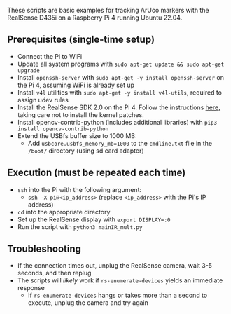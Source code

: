 These scripts are basic examples for tracking ArUco markers with the RealSense D435i on a Raspberry Pi 4 running Ubuntu 22.04.

## Prerequisites (single-time setup)
- Connect the Pi to WiFi
- Update all system programs with `sudo apt-get update && sudo apt-get upgrade`
- Install `openssh-server` with `sudo apt-get -y install openssh-server` on the Pi 4, assuming WiFi is already set up
- Install `v4l` utilities with `sudo apt-get -y install v4l-utils`, required to assign udev rules
- Install the RealSense SDK 2.0 on the Pi 4. Follow the instructions [here](https://github.com/IntelRealSense/librealsense/blob/master/doc/installation.md), taking care not to install the kernel patches.
- Install opencv-contrib-python (includes additional libraries) with `pip3 install opencv-contrib-python`
- Extend the USBfs buffer size to 1000 MB:
    - Add `usbcore.usbfs_memory_mb=1000` to the `cmdline.txt` file in the `/boot/` directory (using sd card adapter)

## Execution (must be repeated each time)
- `ssh` into the Pi with the following argument:
    - `ssh -X pi@<ip_address>` (replace `<ip_address>` with the Pi's IP address)
- `cd` into the appropriate directory
- Set up the RealSense display with `export DISPLAY=:0`
- Run the script with `python3 mainIR_mult.py`

## Troubleshooting
- If the connection times out, unplug the RealSense camera, wait 3-5 seconds, and then replug
- The scripts will *likely* work if `rs-enumerate-devices` yields an immediate response
    - If `rs-enumerate-devices` hangs or takes more than a second to execute, unplug the camera and try again
